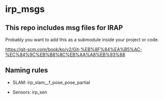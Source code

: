 # irp_msgs

## This repo includes msg files for IRAP

Probably you want to add this as a submodule inside your project or code.

https://git-scm.com/book/ko/v2/Git-%EB%8F%84%EA%B5%AC-%EC%84%9C%EB%B8%8C%EB%AA%A8%EB%93%88

## Naming rules

* SLAM: irp_slam_<backend>_f_pose_pose_partial

* Sensors: irp_sen
